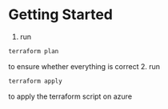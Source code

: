 # Getting Started

1. run 
```bash
terraform plan
```
to ensure whether everything is correct
2. run 
```bash
terraform apply 
```
to apply the terraform script on azure
